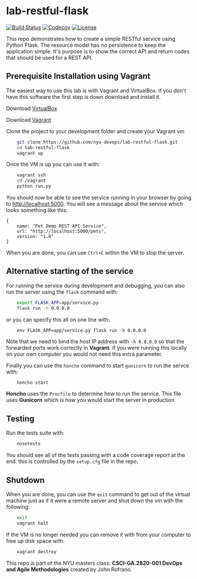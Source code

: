 # lab-restful-flask

[![Build Status](https://travis-ci.org/nyu-devops/lab-restful-flask.svg?branch=master)](https://travis-ci.org/nyu-devops/lab-restful-flask)
[![Codecov](https://codecov.io/gh/nyu-devops/lab-restful-flask/branch/master/graph/badge.svg)](https://codecov.io/gh/nyu-devops/lab-restful-flask)
[![License](https://img.shields.io/badge/License-Apache%202.0-blue.svg)](https://opensource.org/licenses/Apache-2.0)

This repo demonstrates how to create a simple RESTful service using Python Flask.
The resource model has no persistence to keep the application simple. It's purpose is to show the correct API and return codes that should be used for a REST API.

## Prerequisite Installation using Vagrant

The easiest way to use this lab is with Vagrant and VirtualBox. if you don't have this software the first step is down download and install it.

Download [VirtualBox](https://www.virtualbox.org/)

Download [Vagrant](https://www.vagrantup.com/)

Clone the project to your development folder and create your Vagrant vm

```sh
    git clone https://github.com/nyu-devops/lab-restful-flask.git
    cd lab-restful-flask
    vagrant up
```

Once the VM is up you can use it with:

```sh
    vagrant ssh
    cd /vagrant
    python run.py
```

You should now be able to see the service running in your browser by going to
[http://localhost:5000](http://localhost:5000). You will see a message about the
service which looks something like this:

```
{
    name: "Pet Demo REST API Service",
    url: "http://localhost:5000/pets",
    version: "1.0"
}
```

When you are done, you can use `Ctrl+C` within the VM to stop the server.

## Alternative starting of the service

For running the service during development and debugging, you can also run the server
using the `flask` command with:

```sh
    export FLASK_APP=app/service.py
    flask run -h 0.0.0.0
```

or you can specify this all on one line with:

```
    env FLASK_APP=app/service.py flask run -h 0.0.0.0
```

Note that we need to bind the host IP address with `-h 0.0.0.0` so that the forwarded ports work correctly in **Vagrant**. If you were running this locally on your own computer you would not need this extra parameter.

Finally you can use the `honcho` command to start `gunicorn` to run the servce with:

```sh
    honcho start
```

**Honcho** uses the `Procfile` to determine how to run the service. This file uses **Gunicorn** which is how you would start the server in production.

## Testing

Run the tests suite with:

```sh
    nosetests
```

You should see all of the tests passing with a code coverage report at the end. this is controlled by the `setup.cfg` file in the repo.

## Shutdown

When you are done, you can use the `exit` command to get out of the virtual machine just as if it were a remote server and shut down the vm with the following:

```sh
    exit
    vagrant halt
```

If the VM is no longer needed you can remove it with from your computer to free up disk space with:

```sh
    vagrant destroy
```

This repo is part of the NYU masters class: **CSCI-GA.2820-001 DevOps and Agile Methodologies** created by John Rofrano.
